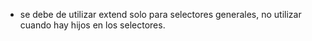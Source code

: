 * se debe de utilizar extend solo para selectores generales, no utilizar cuando hay hijos en los selectores.